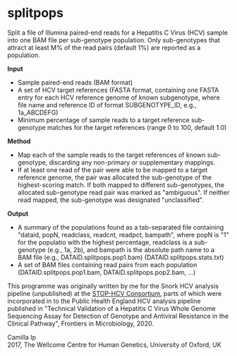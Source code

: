 # splitpops

Split a file of Illumina paired-end reads for a Hepatitis C Virus (HCV) sample into one BAM file per sub-genotype population. Only sub-genotypes that attract at least M% of the read pairs (default 1%) are reported as a population.

__Input__  
- Sample paired-end reads (BAM format)
- A set of HCV target references (FASTA format, containing one FASTA entry for each HCV reference genome of known subgenotype, where file name and reference ID of format SUBGENOTYPE_ID, e.g., 1a_ABCDEFG)
- Minimum percentage of sample reads to a target reference sub-genotype matches for the target references (range 0 to 100, default 1.0)

__Method__  

- Map each of the sample reads to the target references of known sub-genotype, discarding any non-primary or supplementary mappings.
- If  at least one read of the pair were able to be mapped to a target reference genome, the pair was allocated the sub-genotype of the highest-scoring match. If both mapped to different sub-genotypes, the allocated sub-genotype read pair was marked as "ambiguous". If neither read mapped, the sub-genotype was designated "unclassified".

__Output__  
- A summary of the populations found as a tab-separated file containing "dataid, popN, readclass, readcnt, readpct, bampath", where popN is "1" for the populatio with the highest percentage, readclass is a sub-genotype (e.g., 1a, 2b), and bampath is the absolute path name to a BAM file (e.g., DATAID.splitpops.pop1.bam) (DATAID.splitpops.stats.txt)
- A set of BAM files containing read pairs from each population (DATAID.splitpops.pop1.bam, DATAID.splitpops.pop2.bam, ...)

This programme was originally written by me for the Snork HCV analysis pipeline (unpublished) at the [STOP-HCV Consortium](https://www.stop-hcv.ox.ac.uk/home), parts of which were incorporated in to the Public Health England HCV analysis pipeline published in "Technical Validation of a Hepatitis C Virus Whole Genome Sequencing Assay for Detection of Genotype and Antiviral Resistance in the Clinical Pathway", Frontiers in Microbiology, 2020.

Camilla Ip  
2017, The Wellcome Centre for Human Genetics, University of Oxford, UK
